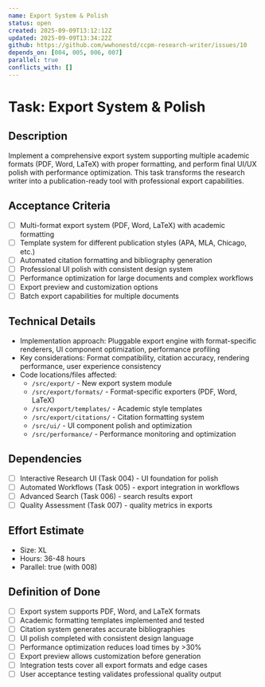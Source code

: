 ```yaml
---
name: Export System & Polish
status: open
created: 2025-09-09T13:12:12Z
updated: 2025-09-09T13:34:22Z
github: https://github.com/wwhonestd/ccpm-research-writer/issues/10
depends_on: [004, 005, 006, 007]
parallel: true
conflicts_with: []
---
```


# Task: Export System & Polish

## Description
Implement a comprehensive export system supporting multiple academic formats (PDF, Word, LaTeX) with proper formatting, and perform final UI/UX polish with performance optimization. This task transforms the research writer into a publication-ready tool with professional export capabilities.

## Acceptance Criteria
- [ ] Multi-format export system (PDF, Word, LaTeX) with academic formatting
- [ ] Template system for different publication styles (APA, MLA, Chicago, etc.)
- [ ] Automated citation formatting and bibliography generation
- [ ] Professional UI polish with consistent design system
- [ ] Performance optimization for large documents and complex workflows
- [ ] Export preview and customization options
- [ ] Batch export capabilities for multiple documents

## Technical Details
- Implementation approach: Pluggable export engine with format-specific renderers, UI component optimization, performance profiling
- Key considerations: Format compatibility, citation accuracy, rendering performance, user experience consistency
- Code locations/files affected:
  - `/src/export/` - New export system module
  - `/src/export/formats/` - Format-specific exporters (PDF, Word, LaTeX)
  - `/src/export/templates/` - Academic style templates
  - `/src/export/citations/` - Citation formatting system
  - `/src/ui/` - UI component polish and optimization
  - `/src/performance/` - Performance monitoring and optimization

## Dependencies
- [ ] Interactive Research UI (Task 004) - UI foundation for polish
- [ ] Automated Workflows (Task 005) - export integration in workflows
- [ ] Advanced Search (Task 006) - search results export
- [ ] Quality Assessment (Task 007) - quality metrics in exports

## Effort Estimate
- Size: XL
- Hours: 36-48 hours
- Parallel: true (with 008)

## Definition of Done
- [ ] Export system supports PDF, Word, and LaTeX formats
- [ ] Academic formatting templates implemented and tested
- [ ] Citation system generates accurate bibliographies
- [ ] UI polish completed with consistent design language
- [ ] Performance optimization reduces load times by >30%
- [ ] Export preview allows customization before generation
- [ ] Integration tests cover all export formats and edge cases
- [ ] User acceptance testing validates professional quality output
